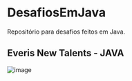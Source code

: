 # DesafiosEmJava
Repositório para desafios feitos em Java.
## Everis New Talents - JAVA
![image](https://user-images.githubusercontent.com/73603060/126084130-9fb09aec-4b21-4f31-b673-7e8cc12d51dc.png)
